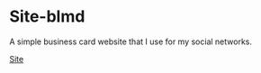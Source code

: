 # Site-blmd

A simple business card website that I use for my social networks.

[Site](http://blmd.site/)
